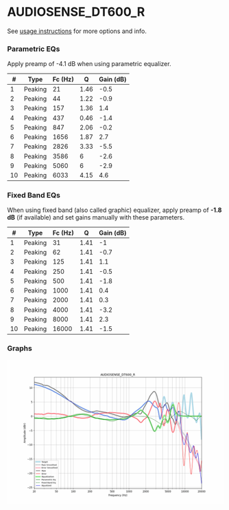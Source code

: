# AUDIOSENSE_DT600_R
See [usage instructions](https://github.com/jaakkopasanen/AutoEq#usage) for more options and info.

### Parametric EQs
Apply preamp of -4.1 dB when using parametric equalizer.

|   # | Type    |   Fc (Hz) |    Q |   Gain (dB) |
|-----|---------|-----------|------|-------------|
|   1 | Peaking |        21 | 1.46 |        -0.5 |
|   2 | Peaking |        44 | 1.22 |        -0.9 |
|   3 | Peaking |       157 | 1.36 |         1.4 |
|   4 | Peaking |       437 | 0.46 |        -1.4 |
|   5 | Peaking |       847 | 2.06 |        -0.2 |
|   6 | Peaking |      1656 | 1.87 |         2.7 |
|   7 | Peaking |      2826 | 3.33 |        -5.5 |
|   8 | Peaking |      3586 | 6    |        -2.6 |
|   9 | Peaking |      5060 | 6    |        -2.9 |
|  10 | Peaking |      6033 | 4.15 |         4.6 |

### Fixed Band EQs
When using fixed band (also called graphic) equalizer, apply preamp of **-1.8 dB** (if available) and set gains manually with these parameters.

|   # | Type    |   Fc (Hz) |    Q |   Gain (dB) |
|-----|---------|-----------|------|-------------|
|   1 | Peaking |        31 | 1.41 |        -1   |
|   2 | Peaking |        62 | 1.41 |        -0.7 |
|   3 | Peaking |       125 | 1.41 |         1.1 |
|   4 | Peaking |       250 | 1.41 |        -0.5 |
|   5 | Peaking |       500 | 1.41 |        -1.8 |
|   6 | Peaking |      1000 | 1.41 |         0.4 |
|   7 | Peaking |      2000 | 1.41 |         0.3 |
|   8 | Peaking |      4000 | 1.41 |        -3.2 |
|   9 | Peaking |      8000 | 1.41 |         2.3 |
|  10 | Peaking |     16000 | 1.41 |        -1.5 |

### Graphs
![](./AUDIOSENSE_DT600_R.png)
